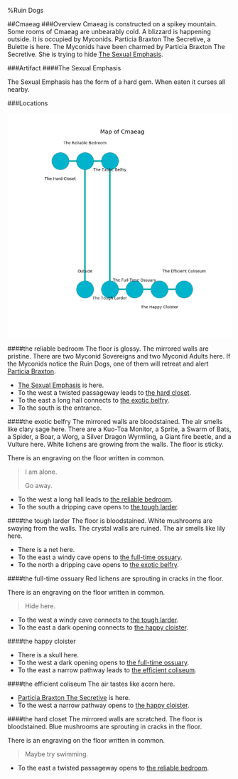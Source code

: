 %Ruin Dogs

##Cmaeag
###Overview
Cmaeag is constructed on a spikey mountain. Some rooms of Cmaeag are unbearably cold. A blizzard is happening outside. It is occupied by Myconids. <a name="Particia-Braxton-The-Secretive"></a>Particia Braxton The Secretive, a Bulette is here. The Myconids have been charmed by Particia Braxton The Secretive. She  is trying to hide [The Sexual Emphasis](#The-Sexual-Emphasis). 



###Artifact
####<a name="The-Sexual-Emphasis"></a>The Sexual Emphasis


The Sexual Emphasis has the form of a hard gem. When eaten it curses all nearby. 





###Locations


![](../v2/images/Cmaeag.png)

####<a name="the-reliable-bedroom"></a>the reliable bedroom
The floor is glossy. The mirrored walls are pristine. There are two Myconid Sovereigns and two Myconid Adults here. If the Myconids notice the Ruin Dogs, one of them will retreat and alert [Particia Braxton](#Particia-Braxton). 



* [The Sexual Emphasis](#The-Sexual-Emphasis) is here.
* To the west a twisted passageway leads to [the hard closet](#the-hard-closet).
* To the east a long hall connects to [the exotic belfry](#the-exotic-belfry).
* To the south is the entrance.


####<a name="the-exotic-belfry"></a>the exotic belfry
The mirrored walls are bloodstained. The air smells like clary sage here. There are a Kuo-Toa Monitor, a Sprite, a Swarm of Bats, a Spider, a Boar, a Worg, a Silver Dragon Wyrmling, a Giant fire beetle, and a Vulture here. White lichens are growing from the walls. The floor is sticky. 

There is an engraving on the floor written in common. 

> I am alone.
>
> Go away.
>


* To the west a long hall leads to [the reliable bedroom](#the-reliable-bedroom).
* To the south a dripping cave opens to [the tough larder](#the-tough-larder).


####<a name="the-tough-larder"></a>the tough larder
The floor is bloodstained. White mushrooms are swaying from the walls. The crystal walls are ruined. The air smells like lily here. 



* There is a net here.
* To the east a windy cave opens to [the full-time ossuary](#the-full-time-ossuary).
* To the north a dripping cave opens to [the exotic belfry](#the-exotic-belfry).


####<a name="the-full-time-ossuary"></a>the full-time ossuary
Red lichens are sprouting in cracks in the floor. 

There is an engraving on the floor written in common. 

> Hide here.
>


* To the west a windy cave connects to [the tough larder](#the-tough-larder).
* To the east a dark opening connects to [the happy cloister](#the-happy-cloister).


####<a name="the-happy-cloister"></a>the happy cloister




* There is a skull here.
* To the west a dark opening opens to [the full-time ossuary](#the-full-time-ossuary).
* To the east a narrow pathway leads to [the efficient coliseum](#the-efficient-coliseum).


####<a name="the-efficient-coliseum"></a>the efficient coliseum
The air tastes like acorn here. 



* [Particia Braxton The Secretive](#Particia-Braxton-The-Secretive) is here.
* To the west a narrow pathway opens to [the happy cloister](#the-happy-cloister).


####<a name="the-hard-closet"></a>the hard closet
The mirrored walls are scratched. The floor is bloodstained. Blue mushrooms are sprouting in cracks in the floor. 

There is an engraving on the floor written in common. 

> Maybe try swimming.
>


* To the east a twisted passageway opens to [the reliable bedroom](#the-reliable-bedroom).


